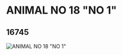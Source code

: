 # ANIMAL NO 18 "NO 1"
## 16745
![ANIMAL NO 18 "NO 1"](https://lc-www-live-s.legocdn.com/media/bricks/5/2/6063332.jpg)